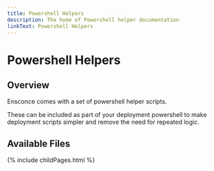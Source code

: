 ```yaml
---
title: Powershell Helpers
description: The home of Powershell helper documentation
linkText: Powershell Helpers
---
```


# Powershell Helpers

## Overview

Ensconce comes with a set of powershell helper scripts.  

These can be included as part of your deployment powershell to make deployment scripts simpler and remove the need for repeated logic.

## Available Files

{% include childPages.html %}
